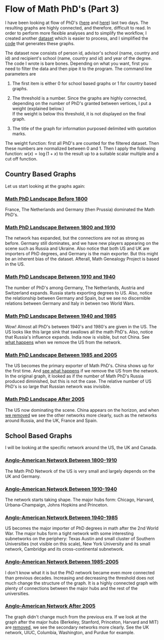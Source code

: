 # Flow of Math PhD's (Part 3)

I have been looking at flow of PhD's ([here][1] and [here][2]) last
two days.  The resulting graphs are highly connected, and therefore,
difficult to read. In order to perform more flexible analyses and to
simplify the workflow, I created another [dataset][4] which is easier
to process, and I simplified the [code][3] that generates these
graphs.

[1]: flow-of-math-phds-1.html 
[2]: flow-of-math-phds-2.html
[3]: flow-of-phds-3-code.txt
[4]: all-named-edges.csv.bz2

The dataset now consists of person id, advisor's school (name, country and
id) and recipient's school (name, country and id) and year of the degree.
The code I wrote is bare bones. Depending on what you want, first you need
to filter the data and then pipe it to the program.  The command line parameters
are

1. The first item is either 0 for school based graphs or 1 for country based
graphs.

2. The threshold is a number. Since the graphs are highly connected, depending
on the number of PhD's granted between vertices, I put a weight (explained below.)  
If the weight is below this threshold, it is not displayed on the final graph.

3. The title of the graph for information purposed delimited with quotation
marks.

The weight function: first all PhD's are counted for the filtered dataset.  Then 
these numbers are normalized between 0 and 1.  Then I apply the following function: 
$w(x) = \log(1+x)$ to the result up to a suitable scalar multiple and a cut off 
function.

## Country Based Graphs

Let us start looking at the graphs again:

### [Math PhD Landscape Before 1800](flow-of-phds-3-before-1800.png)

France, The Netherlands and Germany (then Prussia) dominated the Math PhD's.

### [Math PhD Landscape Between 1800 and 1910](flow-of-phds-3-1800-1910.png)

The network has expanded, but the connections are not as strong as
before.  Germany still dominates, and we have new players appearing on
the scene such as Russia and Ukraine.  Also notice that both US and UK
are importers of PhD degrees, and Germany is the main exporter.  But
this might be an inherent bias of the dataset. Afterall, Math
Genealogy Project is based in the US.


### [Math PhD Landscape Between 1910 and 1940](flow-of-phds-3-1910-1940.png)

The number of PhD's among Germany, The Netherlands, Austria and
Switzerland expands.  Russia starts exporting degrees to US.  Also,
notice the relationship between Germany and Spain, but we see no
discernible relations between Germany and Italy in betwen two World
Wars.

### [Math PhD Landscape Between 1940 and 1985](flow-of-phds-3-1940-1985.png)

Wow! Almost all PhD's between 1940's and 1980's are given in the US.
The US looks like this large sink that swallows all the math PhD's.
Also, notice that Russia's influence expands.  India now is visible,
but not China. See [what
happens](flow-of-phds-3-1940-1985-us-removed.png) when we remove the
US from the network.

### [Math PhD Landscape Between 1985 and 2005](flow-of-phds-3-1985-2005.png)

The US becomes the primary exporter of Math PhD's. China shows up for
the first time. And [see what
happens](flow-of-phds-3-1985-2005-us-removed.png) if we remove the US
from the network.  In the original graph, it looked as if the number
of Math PhD's Russia produced diminished, but this is not the case.
The relative number of US PhD's is so large that Russian network was
invisible.

### [Math PhD Landscape After 2005](flow-of-phds-3-after-2005.png)

The US now dominating the scene. China appears on the horizon, and
when [we removed](flow-of-phds-3-after-2005-us-germany-removed.png) we see the
other networks more clearly, such as the networks around Russia, and
the UK, France and Spain.

## School Based Graphs

I will be looking at the specific network around the US, the UK and Canada.  

### [Anglo-American Network Between 1800-1910](flow-of-phds-3-anglo-1800-1910.png)

The Math PhD Network of the US is very small and largely depends on
the UK and Germany.

### [Anglo-American Network Between 1910-1940](flow-of-phds-3-anglo-1910-1940.png)

The network starts taking shape. The major hubs form: Chicago,
Harvard, Urbana-Champaign, Johns Hopkins and Princeton.

### [Anglo-American Network Between 1940-1985](flow-of-phds-3-anglo-1940-1985.png)

US becomes the major importer of PhD degrees in math after the 2nd
World War. The major hubs form a tight network with some interesting
subnetworks on the periphery: Texas Austin and small cluster of
Southern Universities (not visible on this scale), New York University
and its small network, Cambridge and its cross-continental subnetwork.

### [Anglo-American Network Between 1985-2005](flow-of-phds-3-anglo-1985-2005.png)

I don't know what it is but the PhD network became even more connected
than previous decades. Increasing and decreasing the threshold does
not much change the structure of the graph.  It is a highly connected
graph with plenty of connections between the major hubs and the rest
of the universities.


### [Anglo-American Network After 2005](flow-of-phds-3-anglo-after-2005.png)

The graph didn't change much from the previous era.  If we look at the
graph after the major hubs (Berkeley, Stanford, Princeton, Harvard and
MIT) are [removed](flow-of-phds-3-anglo-after-2005-removed.png), we
see the secondary networks more clearly. See the UK network, UIUC,
Columbia, Washington, and Purdue for example.

